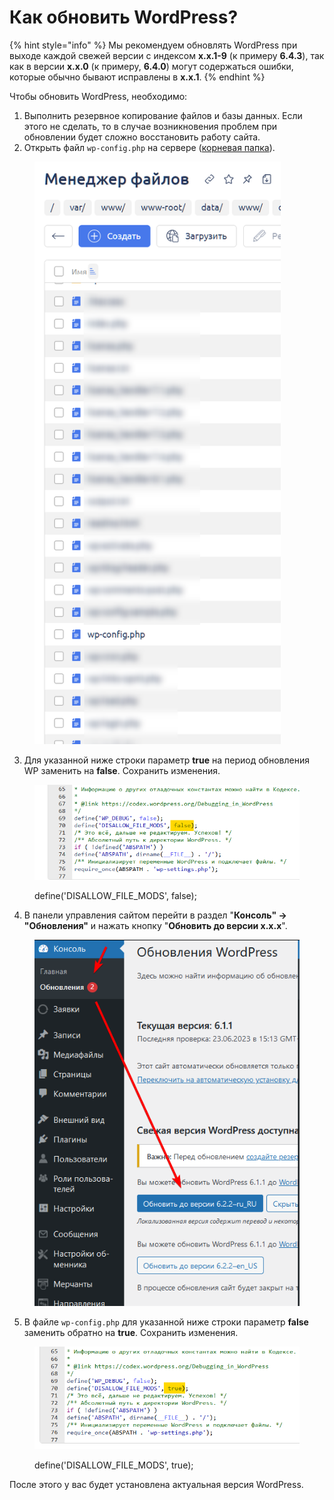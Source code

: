 # Как обновить WordPress?

{% hint style="info" %}
Мы рекомендуем обновлять WordPress при выходе каждой свежей версии с индексом **x.x.1-9** (к примеру **6.4.3**), так как в версии **x.x.0** (к примеру, **6.4.0**) могут содержаться ошибки, которые обычно бывают исправлены в **x.x.1**.
{% endhint %}

Чтобы обновить WordPress, необходимо:

1. Выполнить резервное копирование файлов и базы данных. Если этого не сделать, то в случае возникновения проблем при обновлении будет сложно восстановить работу сайта.
2. Открыть файл `wp-config.php` на сервере ([корневая папка](https://premium.gitbook.io/main/osnovnye-nastroiki/faq/kak-naiti-kornevuyu-papku-saita-na-servere)).

<figure><img src="../../../.gitbook/assets/image (1631).png" alt="" width="394"><figcaption></figcaption></figure>

3. Для указанной ниже строки параметр **true** на период обновления WP заменить на **false**. Сохранить изменения.

<figure><img src="../../../.gitbook/assets/изображение (108).png" alt=""><figcaption><p>define('DISALLOW_FILE_MODS', false);</p></figcaption></figure>

4. В панели управления сайтом перейти в раздел "**Консоль" → "Обновления"** и нажать кнопку "**Обновить до версии х.х.х**".

<figure><img src="../../../.gitbook/assets/изображение (153).png" alt=""><figcaption></figcaption></figure>

5. В файле `wp-config.php` для указанной ниже строки параметр **false** заменить обратно на **true**. Сохранить изменения.

<figure><img src="../../../.gitbook/assets/изображение (26).png" alt=""><figcaption><p>define('DISALLOW_FILE_MODS', true);</p></figcaption></figure>

После этого у вас будет установлена актуальная версия WordPress.
